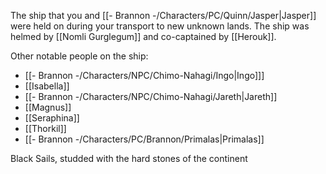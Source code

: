 The ship that you and [[- Brannon -/Characters/PC/Quinn/Jasper|Jasper]] were held on during your transport to new unknown lands. The ship was helmed by [[Nomli Gurglegum]] and co-captained by [[Herouk]].

Other notable people on the ship:
- [[- Brannon -/Characters/NPC/Chimo-Nahagi/Ingo|Ingo]]]
- [[Isabella]]
- [[- Brannon -/Characters/NPC/Chimo-Nahagi/Jareth|Jareth]]
- [[Magnus]]
- [[Seraphina]]
- [[Thorkil]]
- [[- Brannon -/Characters/PC/Brannon/Primalas|Primalas]]

Black Sails, studded with the hard stones of the continent
